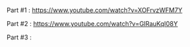 Part #1 : https://www.youtube.com/watch?v=XOFrvzWFM7Y

Part #2 : https://www.youtube.com/watch?v=GlRauKqI08Y

Part #3 : 